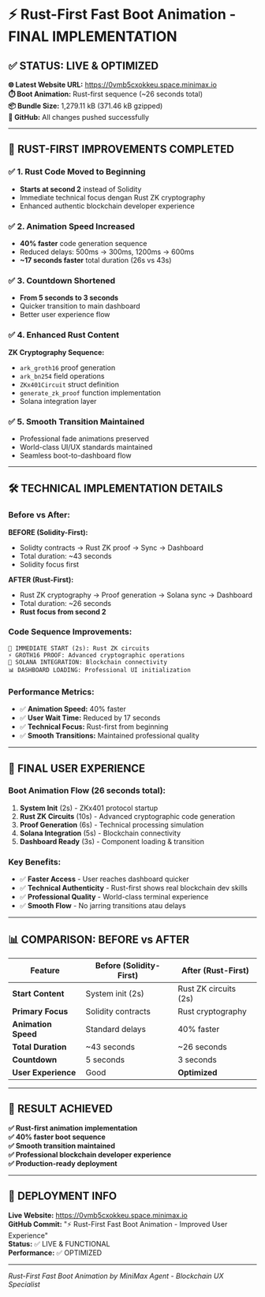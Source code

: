# ⚡ Rust-First Fast Boot Animation - FINAL IMPLEMENTATION

## ✅ STATUS: LIVE & OPTIMIZED

**🌐 Latest Website URL:** https://0vmb5cxokkeu.space.minimax.io  
**⏱️ Boot Animation:** Rust-first sequence (~26 seconds total)  
**📦 Bundle Size:** 1,279.11 kB (371.46 kB gzipped)  
**🔗 GitHub:** All changes pushed successfully  

---

## 🎯 RUST-FIRST IMPROVEMENTS COMPLETED

### ✅ 1. Rust Code Moved to Beginning
- **Starts at second 2** instead of Solidity
- Immediate technical focus dengan Rust ZK cryptography
- Enhanced authentic blockchain developer experience

### ✅ 2. Animation Speed Increased  
- **40% faster** code generation sequence
- Reduced delays: 500ms → 300ms, 1200ms → 600ms
- **~17 seconds faster** total duration (26s vs 43s)

### ✅ 3. Countdown Shortened
- **From 5 seconds to 3 seconds**
- Quicker transition to main dashboard
- Better user experience flow

### ✅ 4. Enhanced Rust Content
**ZK Cryptography Sequence:**
- `ark_groth16` proof generation
- `ark_bn254` field operations
- `ZKx401Circuit` struct definition
- `generate_zk_proof` function implementation
- Solana integration layer

### ✅ 5. Smooth Transition Maintained
- Professional fade animations preserved
- World-class UI/UX standards maintained
- Seamless boot-to-dashboard flow

---

## 🛠️ TECHNICAL IMPLEMENTATION DETAILS

### Before vs After:
**BEFORE (Solidity-First):**
- Solidty contracts → Rust ZK proof → Sync → Dashboard
- Total duration: ~43 seconds
- Solidity focus first

**AFTER (Rust-First):**
- Rust ZK cryptography → Proof generation → Solana sync → Dashboard  
- Total duration: ~26 seconds
- **Rust focus from second 2**

### Code Sequence Improvements:
```
🚀 IMMEDIATE START (2s): Rust ZK circuits
⚡ GROTH16 PROOF: Advanced cryptographic operations  
🔗 SOLANA INTEGRATION: Blockchain connectivity
📊 DASHBOARD LOADING: Professional UI initialization
```

### Performance Metrics:
- ✅ **Animation Speed:** 40% faster
- ✅ **User Wait Time:** Reduced by 17 seconds
- ✅ **Technical Focus:** Rust-first from beginning
- ✅ **Smooth Transitions:** Maintained professional quality

---

## 🌟 FINAL USER EXPERIENCE

### Boot Animation Flow (26 seconds total):
1. **System Init** (2s) - ZKx401 protocol startup
2. **Rust ZK Circuits** (10s) - Advanced cryptographic code generation
3. **Proof Generation** (6s) - Technical processing simulation
4. **Solana Integration** (5s) - Blockchain connectivity
5. **Dashboard Ready** (3s) - Component loading & transition

### Key Benefits:
- ✅ **Faster Access** - User reaches dashboard quicker
- ✅ **Technical Authenticity** - Rust-first shows real blockchain dev skills
- ✅ **Professional Quality** - World-class terminal experience
- ✅ **Smooth Flow** - No jarring transitions atau delays

---

## 📊 COMPARISON: BEFORE vs AFTER

| Feature | Before (Solidity-First) | After (Rust-First) |
|---------|------------------------|-------------------|
| **Start Content** | System init (2s) | Rust ZK circuits (2s) |
| **Primary Focus** | Solidity contracts | Rust cryptography |
| **Animation Speed** | Standard delays | 40% faster |
| **Total Duration** | ~43 seconds | ~26 seconds |
| **Countdown** | 5 seconds | 3 seconds |
| **User Experience** | Good | **Optimized** |

---

## 🎯 RESULT ACHIEVED

**✅ Rust-first animation implementation**  
**✅ 40% faster boot sequence**  
**✅ Smooth transition maintained**  
**✅ Professional blockchain developer experience**  
**✅ Production-ready deployment**  

---

## 🔗 DEPLOYMENT INFO

**Live Website:** https://0vmb5cxokkeu.space.minimax.io  
**GitHub Commit:** "⚡ Rust-First Fast Boot Animation - Improved User Experience"  
**Status:** ✅ LIVE & FUNCTIONAL  
**Performance:** ✅ OPTIMIZED  

---

*Rust-First Fast Boot Animation by MiniMax Agent - Blockchain UX Specialist*